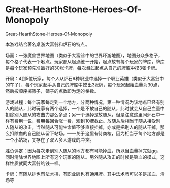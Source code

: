 # Great-HearthStone-Heroes-Of-Monopoly
Great-HearthStone-Heroes-Of-Monopoly

本游戏结合著名桌游大富翁和炉石的特点。

场面：一张魔兽世界地图（类似于大富翁中的世界环游地图），地图分众多格子，每个格子代表一个地点。玩家都从起点统一开始，起点放有每个玩家的牌库，牌库是每个玩家预先准备好的30张卡牌，每次经过起点从自己的牌库中摸3张卡牌。

开局：4到5位玩家，每个人从炉石9种职业中选择一个职业英雄（类似于大富翁中的车子），每个玩家起手从自己的牌库中摸出3张牌，每个玩家起始血量为30点，然后按顺序掷筛子，筛子的点数即为走的格数。

游戏过程：每个玩家每走到一个地方，分两种情况，第一种情况为该地点已经有别人的随从，此时玩家有两个选择，一个是不放自己的随从，此时就会从自己血量中扣除别人随从的攻击力那么多点；另一个选择是放随从，但是注意这里同炉石中一样有费用一说，费用每回合涨一费，涨到10费截止。放随从后相当于随从接受别人随从的攻击，当然随从可能生命值不够直接挂掉，亦或是把别人的随从干掉，那么扣除血的自己随从留下站场。——关于这里有待商榷，因为相当于每个地方都是一个小站场，又存在了双人多人游戏的冲突。

胜负评定：因为每次走到别人随从的地方都有可能掉血，所以当血量掉完就gg，同时清除世界地图上所有这个玩家的随从。另外随从攻击的时候是吸血的模式，这样性质就同大富翁的钱一样。

卡牌：有随从排也有法术排，有职业牌也有通用牌。其中法术牌可以多是加血、清场等

